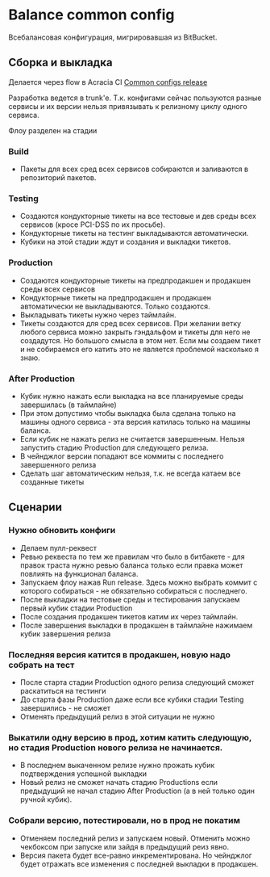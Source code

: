 # Balance common config

Всебалансовая конфигурация, мигрировавшая из BitBucket.

## Сборка и выкладка
Делается через flow в Acracia CI [Common configs release](https://a.yandex-team.ru/projects/balance/ci/releases/timeline?dir=billing%2Fbalance%2Fconfigs&id=common-config-balance-release)

Разработка ведется в trunk'е. Т.к. конфигами сейчас пользуются разные сервисы и их версии нельзя привязывать к релизному циклу одного сервиса.

Флоу разделен на стадии 
### Build
* Пакеты для всех сред всех сервисов собираются и заливаются в репозиторий пакетов.
### Testing
* Создаются кондукторные тикеты на все тестовые и дев среды всех сервисов (кросе PCI-DSS по их просьбе).
* Кондукторные тикеты на тестинг выкладываются автоматически.
* Кубики на этой стадии ждут и создания и выкладки тикетов.
###  Production
* Создаются кондукторные тикеты на предпродакшен и продакшен среды всех сервисов
* Кондукторные тикеты на предпродакшен и продакшен автоматически не выкладываются. Только создаются.  
* Выкладывать тикеты нужно через таймлайн.
* Тикеты создаются для сред всех сервисов. При желании ветку любого сервиса можно закрыть гэндальфом и тикеты для него не создадутся. Но большого смысла в этом нет. Если мы создаем тикет и не собираемся его катить это не является проблемой насколько я знаю.
### After Production
* Кубик нужно нажать если выкладка на все планируемые среды завершилась (в таймлайне)
* При этом допустимо чтобы выкладка была сделана только на машины одного сервиса - эта версия катилась только на машины баланса.
* Если кубик не нажать релиз не считается завершенным. Нельзя запустить стадию Production для следующего релиза.
* В чейнджлог версии попадают все коммиты с последнего завершенного релиза
* Сделать шаг автоматическим нельзя, т.к. не всегда катаем все созданные тикеты

## Сценарии
### Нужно обновить конфиги
* Делаем пулл-реквест 
* Ревью реквеста по тем же правилам что было в битбакете - для правок траста нужно ревью баланса только если правка может повлиять на функционал баланса.
* Запускаем флоу нажав Run release. Здесь можно выбрать коммит с которого собираться - не обязательно собираться с последнего.
* После выкладки на тестовые среды и тестирования запускаем первый кубик стадии Production
* После создания продакшен тикетов катим их через таймлайн.
* После завершения выкладки в продакшен в таймлайне нажимаем кубик завершения релиза

### Последняя версия катится в продакшен, новую надо собрать на тест
* После старта стадии Production одного релиза следующий сможет раскатиться на тестинги
* До старта фазы Production даже если все кубики стадии Testing завершились - не сможет
* Отменять предыдущий релиз в этой ситуации не нужно

### Выкатили одну версию в прод, хотим катить следующую, но стадия Production нового релиза не начинается.
* В последнем выкаченном релизе нужно прожать кубик подтверждения успешной выкладки
* Новый релиз не сможет начать стадию Productions если предыдущий не начал стадию After Production (а в ней только один ручной кубик). 

### Собрали версию, потестировали, но в прод не покатим
* Отменяем последний релиз и запускаем новый. Отменить можно чекбоксом при запуске или зайдя в предыдущий реиз явно.
* Версия пакета будет все-равно инкрементирована. Но чейнджлог будет отражать все изменения с последней выкладки в продакшен.